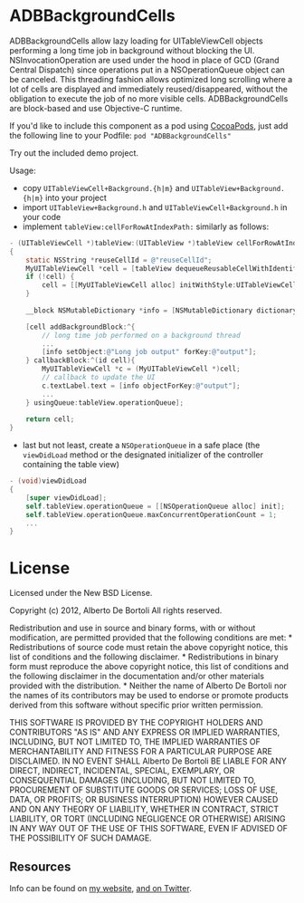 ADBBackgroundCells
===========================

ADBBackgroundCells allow lazy loading for UITableViewCell objects performing a long time job in background without blocking the UI. NSInvocationOperation are used under the hood in place of GCD (Grand Central Dispatch) since operations put in a NSOperationQueue object can be canceled. This threading fashion allows optimized long scrolling where a lot of cells are displayed and immediately reused/disappeared, without the obligation to execute the job of no more visible cells.
ADBBackgroundCells are block-based and use Objective-C runtime. 

If you'd like to include this component as a pod using [CocoaPods](http://cocoapods.org/), just add the following line to your Podfile: `pod "ADBBackgroundCells"`

Try out the included demo project.

Usage:
- copy `UITableViewCell+Background.{h|m}` and `UITableView+Background.{h|m}` into your project
- import `UITableView+Background.h` and `UITableViewCell+Background.h` in your code
- implement `tableView:cellForRowAtIndexPath:` similarly as follows:

``` objective-c
- (UITableViewCell *)tableView:(UITableView *)tableView cellForRowAtIndexPath:(NSIndexPath *)indexPath
{
    static NSString *reuseCellId = @"reuseCellId";
    MyUITableViewCell *cell = [tableView dequeueReusableCellWithIdentifier:reuseCellId];
    if (!cell) {
        cell = [[MyUITableViewCell alloc] initWithStyle:UITableViewCellStyleSubtitle reuseIdentifier:reuseCellId];
    }
    	
    __block NSMutableDictionary *info = [NSMutableDictionary dictionary];

    [cell addBackgroundBlock:^{
		// long time job performed on a background thread
		...
		[info setObject:@"Long job output" forKey:@"output"];
    } callbackBlock:^(id cell){
		MyUITableViewCell *c = (MyUITableViewCell *)cell;
        // callback to update the UI
		c.textLabel.text = [info objectForKey:@"output"];
		...
    } usingQueue:tableView.operationQueue];
    
    return cell;
}
```

- last but not least, create a `NSOperationQueue` in a safe place (the `viewDidLoad` method or the designated initializer of the controller containing the table view)

``` objective-c
- (void)viewDidLoad
{
	[super viewDidLoad];
    self.tableView.operationQueue = [[NSOperationQueue alloc] init];
    self.tableView.operationQueue.maxConcurrentOperationCount = 1;
	...
}
```

# License

Licensed under the New BSD License.

Copyright (c) 2012, Alberto De Bortoli
All rights reserved.

Redistribution and use in source and binary forms, with or without
modification, are permitted provided that the following conditions are met:
    * Redistributions of source code must retain the above copyright
      notice, this list of conditions and the following disclaimer.
    * Redistributions in binary form must reproduce the above copyright
      notice, this list of conditions and the following disclaimer in the
      documentation and/or other materials provided with the distribution.
    * Neither the name of Alberto De Bortoli nor the
      names of its contributors may be used to endorse or promote products
      derived from this software without specific prior written permission.

THIS SOFTWARE IS PROVIDED BY THE COPYRIGHT HOLDERS AND CONTRIBUTORS "AS IS" AND
ANY EXPRESS OR IMPLIED WARRANTIES, INCLUDING, BUT NOT LIMITED TO, THE IMPLIED
WARRANTIES OF MERCHANTABILITY AND FITNESS FOR A PARTICULAR PURPOSE ARE
DISCLAIMED. IN NO EVENT SHALL Alberto De Bortoli BE LIABLE FOR ANY
DIRECT, INDIRECT, INCIDENTAL, SPECIAL, EXEMPLARY, OR CONSEQUENTIAL DAMAGES
(INCLUDING, BUT NOT LIMITED TO, PROCUREMENT OF SUBSTITUTE GOODS OR SERVICES;
LOSS OF USE, DATA, OR PROFITS; OR BUSINESS INTERRUPTION) HOWEVER CAUSED AND
ON ANY THEORY OF LIABILITY, WHETHER IN CONTRACT, STRICT LIABILITY, OR TORT
(INCLUDING NEGLIGENCE OR OTHERWISE) ARISING IN ANY WAY OUT OF THE USE OF THIS
SOFTWARE, EVEN IF ADVISED OF THE POSSIBILITY OF SUCH DAMAGE.

## Resources

Info can be found on [my website](http://www.albertodebortoli.it), [and on Twitter](http://twitter.com/albertodebo).